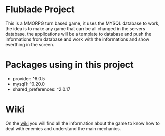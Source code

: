 # Flublade Project

This is a MMORPG turn based game, it uses the MYSQL database to work, the idea is to make any game that can be all changed in the servers database, the applications will be a template to database and push the informations from database and work with the informations and show everthing in the screen.

# Packages using in this project

- provider: ^6.0.5
- mysql1: ^0.20.0
- shared_preferences: ^2.0.17

# Wiki

On the [wiki](https://github.com/LeandroTheDev/flublade_project/wiki) you will find all the information about the game to know how to deal with enemies and understand the main mechanics.